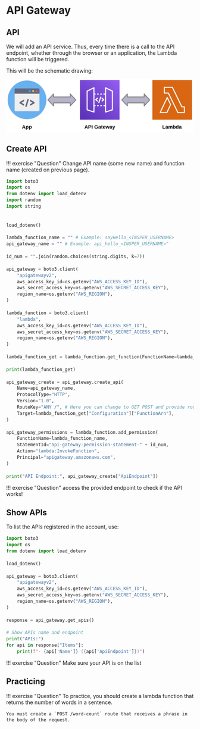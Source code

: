 # API Gateway

## API

We will add an API service. Thus, every time there is a call to the API endpoint, whether through the browser or an application, the Lambda function will be triggered.

This will be the schematic drawing:

![](api_gateway_lambda.png)

## Create API

!!! exercise "Question"
    Change API name (some new name) and function name (created on previous page).

```python
import boto3
import os
from dotenv import load_dotenv
import random
import string


load_dotenv()

lambda_function_name = "" # Example: sayHello_<INSPER_USERNAME>
api_gateway_name = "" # Example: api_hello_<INSPER_USERNAME>"

id_num = "".join(random.choices(string.digits, k=7))

api_gateway = boto3.client(
    "apigatewayv2",
    aws_access_key_id=os.getenv("AWS_ACCESS_KEY_ID"),
    aws_secret_access_key=os.getenv("AWS_SECRET_ACCESS_KEY"),
    region_name=os.getenv("AWS_REGION"),
)

lambda_function = boto3.client(
    "lambda",
    aws_access_key_id=os.getenv("AWS_ACCESS_KEY_ID"),
    aws_secret_access_key=os.getenv("AWS_SECRET_ACCESS_KEY"),
    region_name=os.getenv("AWS_REGION"),
)

lambda_function_get = lambda_function.get_function(FunctionName=lambda_function_name)

print(lambda_function_get)

api_gateway_create = api_gateway.create_api(
    Name=api_gateway_name,
    ProtocolType="HTTP",
    Version="1.0",
    RouteKey="ANY /", # Here you can change to GET POST and provide route like "GET /hello"
    Target=lambda_function_get["Configuration"]["FunctionArn"],
)

api_gateway_permissions = lambda_function.add_permission(
    FunctionName=lambda_function_name,
    StatementId="api-gateway-permission-statement-" + id_num,
    Action="lambda:InvokeFunction",
    Principal="apigateway.amazonaws.com",
)

print("API Endpoint:", api_gateway_create["ApiEndpoint"])
```

!!! exercise "Question"
    access the provided endpoint to check if the API works!

## Show APIs

To list the APIs registered in the account, use:

```python
import boto3
import os
from dotenv import load_dotenv

load_dotenv()

api_gateway = boto3.client(
    "apigatewayv2",
    aws_access_key_id=os.getenv("AWS_ACCESS_KEY_ID"),
    aws_secret_access_key=os.getenv("AWS_SECRET_ACCESS_KEY"),
    region_name=os.getenv("AWS_REGION"),
)

response = api_gateway.get_apis()

# Show APIs name and endpoint
print("APIs:")
for api in response["Items"]:
    print(f"- {api['Name']} ({api['ApiEndpoint']})")
```

!!! exercise "Question"
    Make sure your API is on the list

## Practicing

!!! exercise "Question"
    To practice, you should create a lambda function that returns the number of words in a sentence.

    You must create a `POST /word-count` route that receives a phrase in the body of the request.
